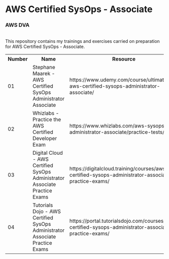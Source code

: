 
# AWS Certified SysOps - Associate
<h3>AWS DVA</h3> <br>
This repository contains my trainings and exercises carried on preparation for AWS Certified SysOps - Associate.
<table>
  <tr>
    <th>Number</th>
    <th>Name</th>
    <th>Resource</th>
    <th>Status</th>
  </tr>
  
  <tr>
    <td>01</td>
    <td>Stephane Maarek - AWS Certified SysOps Administrator Associate</td>
    <td>https://www.udemy.com/course/ultimate-aws-certified-sysops-administrator-associate/</td>
    <td>Done</td>
  </tr>
  <tr>
    <td>02</td>
    <td>Whizlabs - Practice the AWS Certified Developer Exam</td>
    <td>https://www.whizlabs.com/aws-sysops-administrator-associate/practice-tests/</td>
    <td>Pending</td>
  </tr>
  <tr>
    <td>03</td>
    <td>Digital Cloud - AWS Certified SysOps Administrator Associate Practice Exams</td>
    <td>https://digitalcloud.training/courses/aws-certified-sysops-administrator-associate-practice-exams/</td>
    <td>Pending</td>
   </tr>
   <tr>
    <td>04</td>
    <td>Tutorials Dojo - AWS Certified SysOps Administrator Associate Practice Exams</td>
    <td>https://portal.tutorialsdojo.com/courses/aws-certified-sysops-administrator-associate-practice-exams/</td>
    <td>Pending</td>
   </tr>
</table> 


